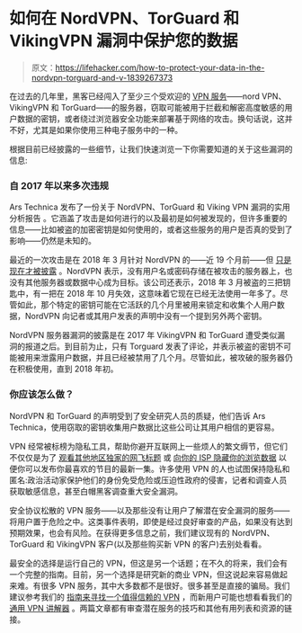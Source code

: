 # 如何在 NordVPN、TorGuard 和 VikingVPN 漏洞中保护您的数据

> 原文：<https://lifehacker.com/how-to-protect-your-data-in-the-nordvpn-torguard-and-v-1839267373>

在过去的几年里，黑客已经闯入了至少三个受欢迎的 [VPN 服务](https://lifehacker.com/tag/vpn)——nord VPN、VikingVPN 和 TorGuard——的服务器，窃取可能被用于拦截和解密高度敏感的用户数据的密钥，或者绕过浏览器安全功能来部署基于网络的攻击。换句话说，这并不好，尤其是如果你使用三种电子服务中的一种。



根据目前已经披露的一些细节，让我们快速浏览一下你需要知道的关于这些漏洞的信息:

### 自 2017 年以来多次违规

Ars Technica 发布了一份关于 NordVPN、TorGuard 和 Viking VPN 漏洞的实用分析报告 。它涵盖了攻击是如何进行的以及最初是如何被发现的，但许多重要的信息——比如被盗的加密密钥是如何使用的，或者这些服务的用户是否真的受到了影响——仍然是未知的。

最近的一次攻击是在 2018 年 3 月针对 NordVPN 的——近 19 个月前——但 [只是现在才被披露](https://nordvpn.com/blog/official-response-datacenter-breach/) 。NordVPN 表示，没有用户名或密码存储在被攻击的服务器上，也没有其他服务器或数据中心成为目标。该公司还表示，2018 年 3 月被盗的三把钥匙中，有一把在 2018 年 10 月失效，这意味着它现在已经无法使用一年多了。尽管如此，那个特定的密钥可能在它活跃的几个月里被用来锁定和收集个人用户数据，NordVPN 向记者或其用户发表的声明中没有一个提到另外两个密钥。

NordVPN 服务器漏洞的披露是在 2017 年 VikingVPN 和 TorGuard 遭受类似漏洞的报道之后。到目前为止，只有 Torguard 发表了评论，并表示被盗的密钥不可能被用来泄露用户数据，并且已经被禁用了几个月。尽管如此，被攻破的服务器仍在积极使用，直到 2018 年初。

### 你应该怎么做？

NordVPN 和 TorGuard 的声明受到了安全研究人员的质疑，他们告诉 Ars Technica，使用窃取的密钥收集用户数据比这些公司让其用户相信的更容易。

VPN 经常被标榜为隐私工具，帮助你避开互联网上一些烦人的繁文缛节，但它们不仅仅是为了 [观看其他地区独家的网飞标题](https://lifehacker.com/how-to-use-a-vpn-to-get-free-movies-and-tv-1819853082) 或 [向你的 ISP 隐藏你的浏览数据](https://lifehacker.com/a-beginners-guide-to-bittorrent-285489) 以便你可以发布你最喜欢的节目的最新一集。许多使用 VPN 的人也试图保持隐私和匿名:政治活动家保护他们的身份免受危险或压迫性政府的侵害，记者和调查人员获取敏感信息，甚至白帽黑客调查重大安全漏洞。

安全协议松散的 VPN 服务——以及那些没有让用户了解潜在安全漏洞的服务——将用户置于危险之中。这类事件表明，即使是经过良好审查的产品，如果没有达到预期效果，也会有风险。在获得更多信息之前，我们建议现有的 NordVPN、TorGuard 和 VikingVPN 客户(以及那些购买新 VPN 的客户)去别处看看。

最安全的选择是运行自己的 VPN，但这是另一个话题；在不久的将来，我们会有一个完整的指南。目前，另一个选择是研究新的商业 VPN，但这说起来容易做起来难。有很多 VPN 服务，其中大多数都不是很好。很多甚至是直接的骗局。我们建议参考我们的 [指南来寻找一个值得信赖的 VPN](https://lifehacker.com/how-to-find-a-trustworthy-vpn-1833045522) ，而新用户可能也想看看我们的 [通用 VPN 讲解器](https://lifehacker.com/how-to-choose-a-vpn-1831320407) 。两篇文章都有审查潜在服务的技巧和其他有用列表和资源的链接。